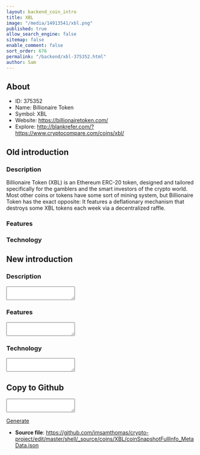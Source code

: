 ```yaml
---
layout: backend_coin_intro
title: XBL
image: "/media/14913541/xbl.png"
published: true
allow_search_engine: false
sitemap: false
enable_comment: false
sort_order: 676
permalink: "/backend/xbl-375352.html"
author: Sam
---
```


## About

- ID: 375352
- Name: Billionaire Token
- Symbol: XBL
- Website: https://billionairetoken.com/
- Explore: http://blankrefer.com/?https://www.cryptocompare.com/coins/xbl/


## Old introduction

### Description

<p>Billionaire Token (XBL) is an Ethereum ERC-20 token, designed and tailored specifically for the gamblers and the smart investors of the crypto world. Most other coins or tokens have some sort of mining system, but Billionaire Token has the exact opposite: It features a deflationary mechanism that destroys some XBL tokens each week via a decentralized raffle.</p>

### Features


### Technology




## New introduction


### Description
<textarea id="meta_description" name="description"></textarea>

### Features
<textarea id="meta_features" name="features"></textarea>

### Technology
<textarea id="meta_technology" name="technology"></textarea>


## Copy to Github

<textarea id="coinsnapshotfullinfo_metadata"></textarea>

<a href="#gen" onclick="generateMetaDatJson()">Generate</a>

- **Source file**: <a href="https://github.com/imsamthomas/crypto-project/edit/master/shell/_source/coins/XBL/coinSnapshotFullInfo_MetaData.json">https://github.com/imsamthomas/crypto-project/edit/master/shell/_source/coins/XBL/coinSnapshotFullInfo_MetaData.json</a>

